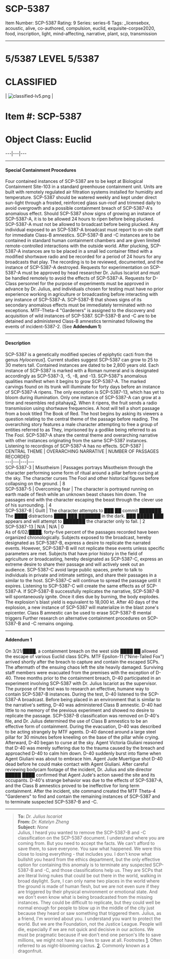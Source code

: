 # SCP-5387
Item Number: SCP-5387
Rating: 9
Series: series-6
Tags: _licensebox, acoustic, alive, co-authored, compulsion, euclid, exquisite-corpse2020, food, inscription, light, mind-affecting, narrative, plant, scp, transmission

---

# 5/5387 LEVEL 5/5387
# CLASSIFIED
| ![classified-lv5.png](https://scp-wiki.wdfiles.com/local--files/component%3Aclassified-decoration-base/classified-lv5.png) | 
# Item #: SCP-5387
# Object Class: Euclid  
---|---|---  
* * *
#### **Special Containment Procedures**
Four contained instances of SCP-5387 are to be kept at Biological Containment Site-103 in a standard greenhouse containment unit. Units are built with remotely regulated air filtration systems installed for humidity and temperature. SCP-5387 should be watered weekly and kept under direct sun-light through a frosted, reinforced glass sun-roof and trimmed daily to avoid overgrowth and a possible containment breach of SCP-5387-A's anomalous effect.
Should SCP-5387 show signs of growing an instance of SCP-5387-A, it is to be allowed 24 hours to ripen before being plucked. SCP-5387-A must not be allowed to broadcast before being plucked. Any individual exposed to an SCP-5387-A broadcast must report to on-site staff for immediate Class-B amnestics. SCP-5387-B and -C instances are to be contained in standard human containment chambers and are given limited remote-controlled interactions with the outside world. After plucking, SCP-5387-A instances are to be placed in a small led container fitted with a modified shortwave radio and be recorded for a period of 24 hours for any broadcasts that play. The recording is to be reviewed, documented, and the instance of SCP-5387-A destroyed.
Requests for experimentation on SCP-5387-A must be approved by head researcher Dr. Julius Iscariot and must be handled remotely to avoid the effects of SCP-5387-A. Requests for D-Class personnel for the purpose of experiments must be approved in advance by Dr. Julius, and individuals chosen for testing must have no prior experience working in agriculture or broadcasting before interacting with any instance of SCP-5387-A. SCP-5387-B that shows signs of its secondary anomalous effects must be immediately terminated with no exceptions.
MTF-Theta-4 "Gardeners" is assigned to the discovery and acquisition of wild instances of SCP-5387. SCP-5387-B and -C are to be detained and administered Class-B amnestics terminated following the events of incident-5387-2. (See **Addendum 1**)
* * *
#### **Description**
SCP-5387 is a genetically modified species of epiphytic cacti from the genus _Hylocereus_[1](javascript:;). Current studies suggest SCP-5387 can grow to 25 to 30 meters tall. Contained instances are dated to be 2,800 years old. Each instance of SCP-5387 is marked with a Roman numeral and is designated accordingly as SCP-5387-3, -5, -8, and -13.
SCP-5387's anomalous qualities manifest when it begins to grow SCP-5387-A. The marked carvings found on its trunk will illuminate for forty days before an instance of SCP-5387-A ripens. The only exception is SCP-5387-13, which has yet to bloom during illumination.
Only one instance of SCP-5387-A can grow at a time and resembles red pitahaya[2](javascript:;). When it ripens, the fruit sends a radio transmission using shortwave frequencies. A host will tell a short passage from a book titled The Book of Red. The host begins by asking its viewers a question relating to the central theme of the passage before reading. The overarching story features a male character attempting to free a group of entities referred to as They, imprisoned by a godlike being referred to as The Fool. SCP-5387-A share the central theme and overarching narrative with other instances originating from the same SCP-5387 instances. Listening to recordings of SCP-5387-A has no effects.
SCP-5387 | CENTRAL THEME | OVERARCHING NARRATIVE | NUMBER OF PASSAGES RECORDED  
---|---|---|---  
SCP-5387-3 | Misotheism | Passages portrays Misotheism through the character performing some form of ritual around a pillar before cursing at the sky. The character curses The Fool and other historical figures before collapsing on the ground. | 8  
SCP-5387-5 | Overcoming fear | The character is portrayed running on earth made of flesh while an unknown beast chases him down. The passages end with the character escaping the beast through the clever use of his surrounding. | 4  
SCP-5387-8 | Guilt | The character attempts to ███ ██ commit ███████. The ████ distractions ████ ███ ███████ in the dark. ███ █████ ███ appears and will attempt to ███████ the character only to fail. | 2  
SCP-5387-13 | N/A | N/A | 0  
As of 6/02/████, forty-five percent of the passages recorded have been organized chronologically.
Subjects exposed to the broadcast, hereby designated as SCP-5387-B, express a desire to replicate the narrated events. However, SCP-5387-B will not replicate these events unless specific parameters are met. Subjects that have prior history in the field of agriculture or broadcasting, hereby designated as SCP-5387-C, express an extreme desire to share their passage and will actively seek out an audience. SCP-5387-C avoid large public spaces, prefer to talk to individuals in private and intimate settings, and share their passages in a similar to the host. SCP-5387-C will continue to spread the passage until it expires. Listening to SCP-5387-C will create the same effects as of SCP-5387-A.
If SCP-5387-B successfully replicates the narrative, SCP-5387-B will spontaneously ignite. Once it dies due by burning, the body explodes. The explosion's blast yield is equivalent to 18,000 kt. After 40 days of the explosion, a new instance of SCP-5387 will materialize in the blast zone's epicenter. Class B amnestic can be used to erase SCP-5387-B mental triggers Further research on alternative containment procedures on SCP-5387-B and -C remains ongoing.
* * *
#### **Addendum 1**
On 3/21/████, a containment breach on the west side ████ ██ allowed the escape of various Euclid class SCPs. MTF Epsilon-11 ("Nine-Tailed Fox") arrived shortly after the breach to capture and contain the escaped SCPs. The aftermath of the ensuing chaos left the site heavily damaged. Surviving staff members were evacuated from the premises with the exception of D-40.
Three months prior to the containment breach, D-40 participated in an experiment involving SCP-5387 with Dr. Julius Iscariot as the supervisor. The purpose of the test was to research an effective, humane way to contain SCP-5387-B instances. During the test, D-40 listened to the SCP-5387-A broadcast. Before being placed in an environment that is similar to the narrative's setting, D-40 was administered Class B amnestic. D-40 had little to no memory of the previous experiment and showed no desire to replicate the passage. SCP-5387-B classification was removed on D-40's file, and Dr. Julius determined the use of Class B amnestics to be an effective form of containment.
During the evacuation, D-40 was described to be acting strangely by MTF agents. D-40 danced around a large steel pillar for 30 minutes before kneeling on the base of the pillar while crying. Afterward, D-40 began to curse at the sky. Agent Victoria Giuliani reasoned that D-40 was merely suffering due to the trauma caused by the breach and approached D-40 to calm him down. D-40 suddenly burst into flame when Agent Giuliani was about to embrace him. Agent Jude Muertigue shot D-40 dead before he could make contact with Agent Giuliani.
After careful reviewing bodycam footage of the incident, Dr. Julius and site director █████ ████ confirmed that Agent Jude's action saved the site and its occupants. D-40's strange behavior was due to the effects of SCP-5387-A, and the Class B amnestics proved to be ineffective for long term containment. After the incident, site command created the MTF Theta-4 "Gardeners" to find and contain the remaining instances of SCP-5387 and to terminate suspected SCP-5387-B and -C.
* * *
> **To:** _Dr. Julius Iscariot_  
>  **From:** _Dr. Katelyn Zheng_  
>  **Subject:** _None_  
>  Julius, I heard you wanted to remove the SCP-5387-B and -C classification on the SCP-5387 document. I understand where you are coming from. But you need to accept the facts. We can't afford to save them, to save everyone. You saw what happened. We were this close to losing everything - that includes you. I don't know what bullshit you heard from the ethics department, but the only effective option for containing this anomaly is to terminate any suspected SCP-5387-B and -C, and those classifications help us. They are SCPs that are literal living nukes that could be out there in the world, walking in broad daylight. Sure, I can only name two places in the world where the ground is made of human flesh, but we are not even sure if they are triggered by their physical environment or emotional state. And we don't even know what is being broadcasted from the missing instances. They could be difficult to replicate, but they could well be normal enough for people to blow up in the middle of the city just because they heard or saw something that triggered them.
> Julius, as a friend, I'm worried about you. I understand you want to protect the world. But we are the Foundation, not the Justice League. People will die, especially if we are not quick and decisive in our actions. We must be pragmatic because if we don't end one person's life to save millions, we might not have any lives to save at all.
Footnotes
[1](javascript:;). Often referred to as night-blooming cactus.
[2](javascript:;). Commonly known as a dragonfruit.